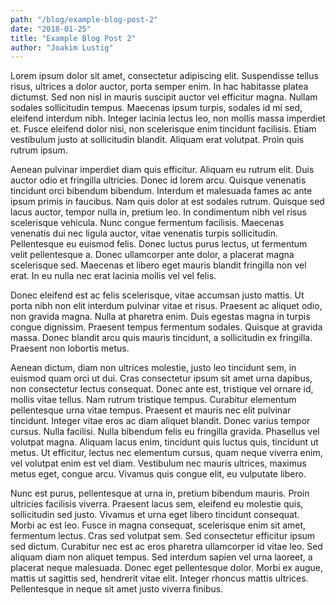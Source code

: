 ```yaml
---
path: "/blog/example-blog-post-2"
date: "2018-01-25"
title: "Example Blog Post 2"
author: "Joakim Lustig"
---
```


Lorem ipsum dolor sit amet, consectetur adipiscing elit. Suspendisse tellus risus, ultrices a dolor auctor, porta semper enim. In hac habitasse platea dictumst. Sed non nisl in mauris suscipit auctor vel efficitur magna. Nullam sodales sollicitudin tempus. Maecenas ipsum turpis, sodales id mi sed, eleifend interdum nibh. Integer lacinia lectus leo, non mollis massa imperdiet et. Fusce eleifend dolor nisi, non scelerisque enim tincidunt facilisis. Etiam vestibulum justo at sollicitudin blandit. Aliquam erat volutpat. Proin quis rutrum ipsum.

Aenean pulvinar imperdiet diam quis efficitur. Aliquam eu rutrum elit. Duis auctor odio et fringilla ultricies. Donec id lorem arcu. Quisque venenatis tincidunt orci bibendum bibendum. Interdum et malesuada fames ac ante ipsum primis in faucibus. Nam quis dolor at est sodales rutrum. Quisque sed lacus auctor, tempor nulla in, pretium leo. In condimentum nibh vel risus scelerisque vehicula. Nunc congue fermentum facilisis. Maecenas venenatis dui nec ligula auctor, vitae venenatis turpis sollicitudin. Pellentesque eu euismod felis. Donec luctus purus lectus, ut fermentum velit pellentesque a. Donec ullamcorper ante dolor, a placerat magna scelerisque sed. Maecenas et libero eget mauris blandit fringilla non vel erat. In eu nulla nec erat lacinia mollis vel vel felis.

Donec eleifend est ac felis scelerisque, vitae accumsan justo mattis. Ut porta nibh non elit interdum pulvinar vitae et risus. Praesent ac aliquet odio, non gravida magna. Nulla at pharetra enim. Duis egestas magna in turpis congue dignissim. Praesent tempus fermentum sodales. Quisque at gravida massa. Donec blandit arcu quis mauris tincidunt, a sollicitudin ex fringilla. Praesent non lobortis metus.

Aenean dictum, diam non ultrices molestie, justo leo tincidunt sem, in euismod quam orci ut dui. Cras consectetur ipsum sit amet urna dapibus, non consectetur lectus consequat. Donec ante est, tristique vel ornare id, mollis vitae tellus. Nam rutrum tristique tempus. Curabitur elementum pellentesque urna vitae tempus. Praesent et mauris nec elit pulvinar tincidunt. Integer vitae eros ac diam aliquet blandit. Donec varius tempor cursus. Nulla facilisi. Nulla bibendum felis eu fringilla gravida. Phasellus vel volutpat magna. Aliquam lacus enim, tincidunt quis luctus quis, tincidunt ut metus. Ut efficitur, lectus nec elementum cursus, quam neque viverra enim, vel volutpat enim est vel diam. Vestibulum nec mauris ultrices, maximus metus eget, congue arcu. Vivamus quis congue elit, eu vulputate libero.

Nunc est purus, pellentesque at urna in, pretium bibendum mauris. Proin ultricies facilisis viverra. Praesent lacus sem, eleifend eu molestie quis, sollicitudin sed justo. Vivamus et urna eget libero tincidunt consequat. Morbi ac est leo. Fusce in magna consequat, scelerisque enim sit amet, fermentum lectus. Cras sed volutpat sem. Sed consectetur efficitur ipsum sed dictum. Curabitur nec est ac eros pharetra ullamcorper id vitae leo. Sed aliquam diam non aliquet tempus. Sed interdum sapien vel urna laoreet, a placerat neque malesuada. Donec eget pellentesque dolor. Morbi ex augue, mattis ut sagittis sed, hendrerit vitae elit. Integer rhoncus mattis ultrices. Pellentesque in neque sit amet justo viverra finibus.